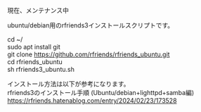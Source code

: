 現在、メンテナンス中  
  
  
ubuntu/debian用のrfriends3インストールスクリプトです。

cd ~/  
sudo apt install git  
git clone https://github.com/rfriends/rfriends_ubuntu.git  
cd rfriends_ubuntu  
sh rfriends3_ubuntu.sh  
  
インストール方法は以下が参考になります。  
rfriends3のインストール手順 (Ubuntu/debian+lighttpd+samba編)  
https://rfriends.hatenablog.com/entry/2024/02/23/173528    
